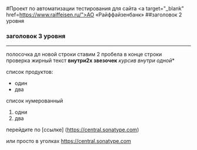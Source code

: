 #Проект по автоматизации тестирования для сайта <a target="_blank" href=https://www.raiffeisen.ru/">АО «Райффайзенбанк»</a>
##заголовок 2 уровня
### заголовок 3 уровня
---
полосочка
дл новой строки ставим 2 пробела в конце строки  
проверка
жирный текст **внутри2х звезочек** *курсив внутри одной**

список продуктов:  
- один
- два

список нумерованный
1. одни
2. два

 перейдите по [ссылке] (https://central.sonatype.com)

 или просто в уголках <https://central.sonatype.com>
